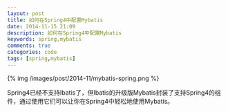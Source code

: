 ```yaml
---
layout: post
title: 如何在Spring4中配置Mybatis
date: 2014-11-15 21:09
description: 如何在Spring4中配置Mybatis
keywords: spring,mybatis
comments: true
categories: code
tags: [spring,mybatis]
---
```

  
{% img /images/post/2014-11/mybatis-spring.png %}  
  
Spring4已经不支持Ibatis了，但Ibatis的升级版Mybatis封装了支持Spring4的组件，通过使用它们可以让你在Spring4中轻松地使用Mybatis。
  
<!--more-->


